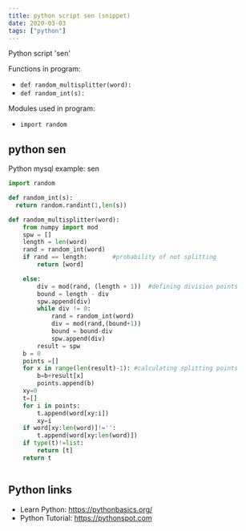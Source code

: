 ```yaml
---
title: python script sen (snippet)
date: 2020-03-03
tags: ["python"]
---
```

Python script 'sen'

Functions in program: 
* `def random_multisplitter(word):`
* `def random_int(s):`

Modules used in program: 
* `import random`

## python sen

Python mysql example: sen

```python
import random

def random_int(s):
  return random.randint(1,len(s))

def random_multisplitter(word):
    from numpy import mod
    spw = []
    length = len(word)
    rand = random_int(word)
    if rand == length:       #probability of not splitting
        return [word]

    else:
        div = mod(rand, (length + 1))  #defining division points 
        bound = length - div
        spw.append(div)
        while div != 0:
            rand = random_int(word)
            div = mod(rand,(bound+1))
            bound = bound-div
            spw.append(div)
        result = spw
    b = 0
    points =[]
    for x in range(len(result)-1): #calculating splitting points 
        b=b+result[x]
        points.append(b)
    xy=0
    t=[]
    for i in points:
        t.append(word[xy:i])
        xy=i
    if word[xy:len(word)]!='':
        t.append(word[xy:len(word)])
    if type(t)!=list:
        return [t]
    return t



```

## Python links

- Learn Python: https://pythonbasics.org/
- Python Tutorial: https://pythonspot.com
